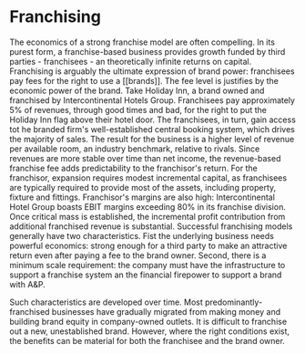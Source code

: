 # Franchising

The economics of a strong franchise model are often compelling. In its purest form, a franchise-based business provides growth funded by third parties - franchisees - an theoretically infinite returns on capital. Franchising is arguably the ultimate expression of brand power: franchisees pay fees for the right to use a [[brands]]. The fee level is justifies by the economic power of the brand. 
Take Holiday Inn, a brand owned and franchised by Intercontinental Hotels Group. Franchisees pay approximately 5% of revenues, through good times and bad, for the right to put the Holiday Inn flag above their hotel door. The franchisees, in turn, gain access tot he branded firm's well-established central booking system, which drives the majority of sales. The result for the business is a higher level of revenue per available room, an industry benchmark, relative to rivals.
Since revenues  are more stable over time than net income, the revenue-based franchise fee adds predictability to the franchisor's return. For the franchisor, expansion requires modest incremental capital, as franchisees are typically required to provide most of the assets, including property, fixture and fittings. Franchisor's margins are also high: Intercontinental Hotel Group boasts EBIT margins exceeding 80% in its franchise division. Once critical mass is established, the incremental profit contribution from additional franchised revenue is substantial. 
Successful franchising models generally have two characteristics. Fist the underlying business needs powerful economics: strong enough for a third party to make an attractive return even after paying a fee to the brand owner. Second, there is a minimum scale requirement: the company must have the infrastructure to support a franchise system an the financial firepower to support a brand with A&P. 

Such characteristics are developed over time. Most predominantly-franchised businesses have gradually migrated from making money and building brand equity in company-owned outlets. It is difficult to franchise out a new, unestablished brand. However, where the right conditions exist, the benefits can be material for both the franchisee and the brand owner. 
